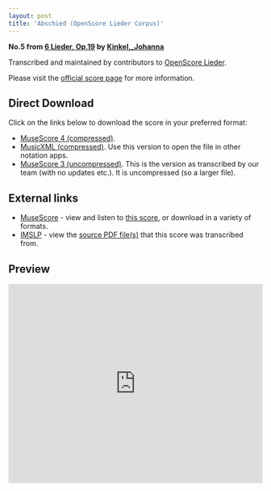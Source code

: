 ```yaml
---
layout: post
title: 'Abschied (OpenScore Lieder Corpus)'
---
```


__No.5 from [6 Lieder, Op.19](https://fourscoreandmore.org/openscore/lieder/Kinkel%2C_Johanna/6_Lieder%2C_Op.19/) by [Kinkel,_Johanna](https://fourscoreandmore.org/openscore/lieder/Kinkel%2C_Johanna)__

Transcribed and maintained by contributors to [OpenScore Lieder].

Please visit the [official score page] for more information.

[official score page]: https://musescore.com/openscore-lieder-corpus/scores/5988489
[OpenScore Lieder]: https://musescore.com/openscore-lieder-corpus

## Direct Download

Click on the links below to download the score in your preferred format:
- [MuseScore 4 (compressed)](https://fourscoreandmore.org/openscore/lieder/Kinkel%2C_Johanna/6_Lieder%2C_Op.19/5_Abschied.mscz).
- [MusicXML (compressed)](https://fourscoreandmore.org/openscore/lieder/Kinkel%2C_Johanna/6_Lieder%2C_Op.19/5_Abschied.mxl). Use this version to open the file in other notation apps.
- [MuseScore 3 (uncompressed)](https://raw.githubusercontent.com/OpenScore/Lieder/refs/heads/main/scores/Kinkel%2C_Johanna/6_Lieder%2C_Op.19/5_Abschied/lc5988489.mscx). This is the version as transcribed by our team (with no updates etc.). It is uncompressed (so a larger file).

## External links

- [MuseScore] - view and listen to [this score][MuseScore], or download in a variety of formats.
- [IMSLP] - view the [source PDF file(s)][IMSLP] that this score was transcribed from.

[MuseScore]: https://musescore.com/score/5988489
[IMSLP]: https://imslp.org/wiki/Special:ReverseLookup/171873

## Preview

<iframe width="100%" height="394" src="https://musescore.com/openscore-lieder-corpus/scores/5988489/embed" frameborder="0" allowfullscreen allow="autoplay; fullscreen"></iframe>
